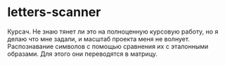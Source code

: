 # letters-scanner

Курсач.
Не знаю тянет ли это на полноценную курсовую работу, но я делаю что мне задали, и масштаб проекта меня не волнует.
Распознавание символов с помощью сравнения их с эталонными образами. Для этого они переводятся в матрицу.

